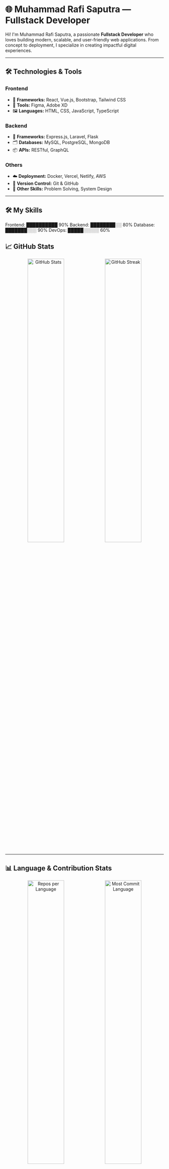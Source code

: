 # 🌐 Muhammad Rafi Saputra — Fullstack Developer



Hi! I'm Muhammad Rafi Saputra, a passionate **Fullstack Developer** who loves building modern, scalable, and user-friendly web applications. From concept to deployment, I specialize in creating impactful digital experiences.

---

## 🛠️ Technologies & Tools  
### Frontend  
- 🌟 **Frameworks:** React, Vue.js, Bootstrap, Tailwind CSS  
- 🎨 **Tools:** Figma, Adobe XD  
- 🖼️ **Languages:** HTML, CSS, JavaScript, TypeScript  

### Backend  
- 🧱 **Frameworks:** Express.js, Laravel, Flask  
- 🗂️ **Databases:** MySQL, PostgreSQL, MongoDB  
- 📦 **APIs:** RESTful, GraphQL  

### Others  
- ☁️ **Deployment:** Docker, Vercel, Netlify, AWS  
- 🔄 **Version Control:** Git & GitHub  
- 🧠 **Other Skills:** Problem Solving, System Design  

---
## 🛠️ My Skills  

Frontend: ██████████ 90%
Backend:  ████████░░ 80%
Database: ███████░░░ 90%
DevOps:   █████░░░░░ 60%



## 📈 GitHub Stats  

<div align="center">  
  <img src="https://github-readme-stats.vercel.app/api?username=muhammadrafisaputra&show_icons=true&theme=radical" alt="GitHub Stats" width="48%" />  
  <img src="https://github-readme-streak-stats.herokuapp.com/?user=muhammadrafisaputra&theme=radical" alt="GitHub Streak" width="48%" />  
</div>  

---

## 📊 Language & Contribution Stats  

<div align="center">  
  <img src="https://github-profile-summary-cards.vercel.app/api/cards/repos-per-language?username=muhammadrafisaputra&theme=radical" alt="Repos per Language" width="48%" />  
  <img src="https://github-profile-summary-cards.vercel.app/api/cards/most-commit-language?username=muhammadrafisaputra&theme=radical" alt="Most Commit Language" width="48%" />  
</div>  

<div align="center">  
  <img src="https://activity-graph.herokuapp.com/graph?username=muhammadrafisaputra&theme=radical&hide_border=true" alt="Contribution Graph" />  
</div>  

---

## 📚 Portfolio Highlights  

💻 **[Project Name 1](https://yourprojectlink.com)**  
- A responsive e-commerce platform built with React & Node.js  
- Integrated secure payment gateways using Stripe API  

🌟 **[Project Name 2](https://yourprojectlink.com)**  
- A SaaS dashboard for analytics and reporting  
- Tech Stack: Vue.js, Flask, PostgreSQL  

📱 **[Project Name 3](https://yourprojectlink.com)**  
- Progressive Web App for task management with offline support  
- Tech Stack: Angular, Firebase  

> 🛠️ Explore all my projects on my [Portfolio Website](https://yourportfoliolink.com).

---

## 🌱 What I’m Currently Learning  
- AI Integration in Web Development  
- Advanced Docker & Kubernetes  
- Improving System Architecture Design  

---

## 📬 Get in Touch  

- 📝 **Portfolio:** [muhammadrafisaputra.github.io](https://yourportfoliolink.com)  
- ✉️ **Email:** [rafi@example.com](mailto:rafi@example.com)  
- 💼 **LinkedIn:** [linkedin.com/in/muhammadrafisaputra](https://linkedin.com/in/yourlink)  

---

Let’s connect and create something amazing together! 🚀

